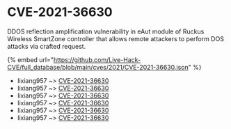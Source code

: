 # CVE-2021-36630

DDOS reflection amplification vulnerability in eAut module of Ruckus Wireless SmartZone controller that allows remote attackers to perform DOS attacks via crafted request.

{% embed url="https://github.com/Live-Hack-CVE/full_database/blob/main/cves/2021/CVE-2021-36630.json" %}


* lixiang957 ~> [CVE-2021-36630](https://www.alice-snow.ru/2021/database/cve-2021-36630/cve-2021-36630-lixiang957)
* lixiang957 ~> [CVE-2021-36630](https://www.alice-snow.ru/2021/database/cve-2021-36630/cve-2021-36630-lixiang957)
* lixiang957 ~> [CVE-2021-36630](https://www.alice-snow.ru/2021/database/cve-2021-36630/cve-2021-36630-lixiang957)
* lixiang957 ~> [CVE-2021-36630](https://www.alice-snow.ru/2021/database/cve-2021-36630/cve-2021-36630-lixiang957)
* lixiang957 ~> [CVE-2021-36630](https://www.alice-snow.ru/2021/database/cve-2021-36630/cve-2021-36630-lixiang957)
* lixiang957 ~> [CVE-2021-36630](https://www.alice-snow.ru/2021/database/cve-2021-36630/cve-2021-36630-lixiang957)